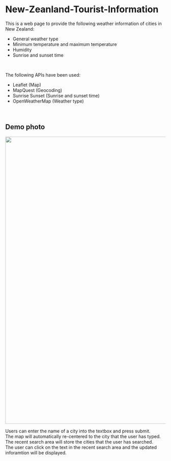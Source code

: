 # New-Zeanland-Tourist-Information
This is a web page to provide the following weather information of cities in New Zealand:
- General weather type
- Minimum temperature and maximum temperature
- Humidity
- Sunrise and sunset time

<br>

The following APIs have been used:
- Leaflet (Map)
- MapQuest (Geocoding)
- Sunrise Sunset (Sunrise and sunset time)
- OpenWeatherMap (Weather type)

<br>

## Demo photo
<img src="demo.png" width="900" >

Users can enter the name of a city into the textbox and press submit.\
The map will automatically re-centered to the city that the user has typed.\
The recent search area will store the cities that the user has searched.\
The user can click on the text in the recent search area and the updated inforamtion will be displayed.
